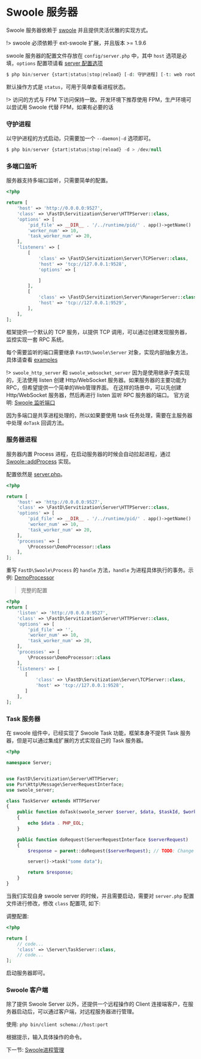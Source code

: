 # Swoole 服务器

Swoole 服务器依赖于 [swoole](https://github.com/JanHuang/swoole) 并且提供灵活优雅的实现方式。

!> swoole 必须依赖于 ext-swoole 扩展，并且版本 >= 1.9.6

swoole 服务器的配置文件存放在 `config/server.php` 中，其中 `host` 选项是必填，`options` 配置项请看 [server 配置选项](http://wiki.swoole.com/wiki/page/274.html)

```php
$ php bin/server {start|status|stop|reload} [-d: 守护进程] [-t: web root 目录，默认使用当前命令执行路径]
```

默认操作方式是 `status`，可用于简单查看进程状态。

!> 访问的方式与 FPM 下访问保持一致。开发环境下推荐使用 FPM，生产环境可以尝试用 Swoole 代替 FPM，如果有必要的话

### 守护进程

以守护进程的方式启动，只需要加一个 `--daemon|-d` 选项即可。

```php
$ php bin/server {start|status|stop|reload} -d > /dev/null
```

### 多端口监听

服务器支持多端口监听，只需要简单的配置。

```php
<?php 

return [
    'host' => 'http://0.0.0.0:9527',
    'class' => \FastD\Servitization\Server\HTTPServer::class,
    'options' => [
        'pid_file' => __DIR__ . '/../runtime/pid/' . app()->getName() . '.pid',
        'worker_num' => 10,
        'task_worker_num' => 20,
    ],
    'listeners' => [
        [
            'class' => \FastD\Servitization\Server\TCPServer::class,
            'host' => 'tcp://127.0.0.1:9528',
            'options' => [

            ]
        ],
        [
            'class' => \FastD\Servitization\Server\ManagerServer::class,
            'host' => 'tcp://127.0.0.1:9529',
        ],
    ],
];
```

框架提供一个默认的 TCP 服务，以提供 TCP 调用，可以通过创建发现服务器，监控实现一套 RPC 系统。

每个需要监听的端口需要继承 `FastD\Swoole\Server` 对象，实现内部抽象方法，具体请查看 [examples](https://github.com/JanHuang/swoole/blob/master/examples/multi_port_server.php)

!> `swoole_http_server` 和 `swoole_websocket_server` 因为是使用继承子类实现的，无法使用 listen 创建 Http/WebSocket 服务器。如果服务器的主要功能为RPC，但希望提供一个简单的Web管理界面。
在这样的场景中，可以先创建 Http/WebSocket 服务器，然后再进行 listen 监听 RPC 服务器的端口。 官方说明: [Swoole 监听端口](http://wiki.swoole.com/wiki/page/525.html)

因为多端口是共享进程处理的，所以如果要使用 task 任务处理，需要在主服务器中处理 `doTask` 回调方法。

### 服务器进程

服务器内置 Process 进程，在启动服务器的时候会自动拉起进程，通过 [Swoole::addProcess](http://wiki.swoole.com/wiki/page/390.html) 实现。

配置依然是 [server.php](https://github.com/JanHuang/dobee/blob/master/config/server.php)。

```php
<?php

return [
    'host' => 'http://0.0.0.0:9527',
    'class' => \FastD\Servitization\Server\HTTPServer::class,
    'options' => [
        'pid_file' => __DIR__ . '/../runtime/pid/' . app()->getName() . '.pid',
        'worker_num' => 10,
        'task_worker_num' => 20,
    ],
    'processes' => [
        \Processor\DemoProcessor::class
    ],
];
```

重写 `FastD\Swoole\Process` 的 `handle` 方法，`handle` 为进程具体执行的事务。示例: [DemoProcessor](../../tests/app/src/Processor/DemoProcessor.php)

> 完整的配置

```php
<?php
return [
    'listen' => 'http://0.0.0.0:9527',
    'class' => \FastD\Servitization\Server\HTTPServer::class,
    'options' => [
        'pid_file' => '',
        'worker_num' => 10,
        'task_worker_num' => 20,
    ],
    'processes' => [
        \Processor\DemoProcessor::class
    ],
    'listeners' => [
       [
           'class' => \FastD\Servitization\Server\TCPServer::class,
           'host' => 'tcp://127.0.0.1:9528',
       ]
    ],
];
```

### Task 服务器

在 swoole 组件中，已经实现了 Swoole Task 功能，框架本身不提供 Task 服务器，但是可以通过集成扩展的方式实现自己的 Task 服务器。

```php
<?php

namespace Server;


use FastD\Servitization\Server\HTTPServer;
use Psr\Http\Message\ServerRequestInterface;
use swoole_server;

class TaskServer extends HTTPServer
{
    public function doTask(swoole_server $server, $data, $taskId, $workerId)
    {
        echo $data . PHP_EOL;
    }

    public function doRequest(ServerRequestInterface $serverRequest)
    {
        $response = parent::doRequest($serverRequest); // TODO: Change the autogenerated stub

        server()->task("some data");

        return $response;
    }
}
```

当我们实现自身 swoole server 的时候，并且需要启动，需要对 `server.php` 配置文件进行修改，修改 `class` 配置项, 如下:

调整配置: 

```php
<?php

return [
    // code...
    'class' => \Server\TaskServer::class,
    // code...
];
```

启动服务器即可。

### Swoole 客户端

除了提供 Swoole Server 以外，还提供一个远程操作的 Client 连接端客户，在服务器启动后，可以通过客户端，对远程服务器进行管理。

使用: `php bin/client schema://host:port` 

根据提示，输入具体操作的命令。

下一节: [Swoole进程管理](zh-cn/3-10-swoole-processor.md)
